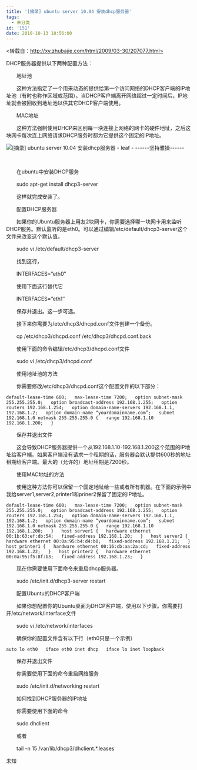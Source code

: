 ```yaml
---
title: '[摘录] ubuntu server 10.04 安装dhcp服务器'
tags:
  - 未分类
id: '151'
date: 2010-10-13 10:56:00
---
```


<转载自：http://xy.zhubajie.com/html/2009/03-30/207077.html>  
  
DHCP服务器提供以下两种配置方法：

　　地址池

　　这种方法指定了一个用来动态的提供给第一个访问网络的DHCP客户端的IP地址池（有时也称作区域或范围）。当DHCP客户端离开网络超过一定时间后，IP地址就会被回收到地址池以供其它DHCP客户端使用。

　　MAC地址

　　这种方法强制使用DHCP来区别每一块连接上网络的网卡的硬件地址，之后这块网卡每次连上网络请求DHCP服务时都为它提供这个固定的IP地址。

![[摘录] ubuntu server 10.04 安装dhcp服务器 - leaf - ------坚持雅操------](http://img.ph.126.net/oHeiM9j9UsG7QWm69cUsrQ==/3269331854495906752.png "[摘录] ubuntu server 10.04 安装dhcp服务器 - leaf - ------坚持雅操------")

 

　　在ubuntu中安装DHCP服务

　　sudo apt-get install dhcp3-server

　　这样就完成安装了。

　　配置DHCP服务器

　　如果你的Ubuntu服务器上用友2块网卡，你需要选择哪一块网卡用来监听DHCP服务。默认监听的是eth0。可以通过编辑/etc/default/dhcp3-server这个文件来改变这个默认值。

　　sudo vi /etc/default/dhcp3-server

　　找到这行，

　　INTERFACES=”eth0″

　　使用下面这行替代它

　　INTERFACES=”eth1″

　　保存并退出。这一步可选。

　　接下来你需要为/etc/dhcp3/dhcpd.conf文件创建一个备份。

　　cp /etc/dhcp3/dhcpd.conf /etc/dhcp3/dhcpd.conf.back

　　使用下面的命令编辑/etc/dhcp3/dhcpd.conf文件

　　sudo vi /etc/dhcp3/dhcpd.conf

　　使用地址池的方法

　　你需要修改/etc/dhcp3/dhcpd.conf这个配置文件的以下部分：

`default-lease-time 600;  
max-lease-time 7200;  
option subnet-mask 255.255.255.0;  
option broadcast-address 192.168.1.255;  
option routers 192.168.1.254;  
option domain-name-servers 192.168.1.1, 192.168.1.2;  
option domain-name “yourdomainname.com”;  
subnet 192.168.1.0 netmask 255.255.255.0 {  
range 192.168.1.10 192.168.1.200;  
}`

　　保存并退出文件

　　这会导致DHCP服务器提供一个从192.168.1.10-192.168.1.200这个范围的IP地址给客户端。如果客户端没有请求一个租期的话，服务器会默认提供600秒的地址租期给客户端。最大的（允许的）地址租期是7200秒。

　　使用MAC地址的方法

　　使用这种方法你可以保留一个固定地址给一些或者所有机器。在下面的示例中我给server1,server2,printer1和priner2保留了固定的IP地址。

`default-lease-time 600;  
max-lease-time 7200;  
option subnet-mask 255.255.255.0;  
option broadcast-address 192.168.1.255;  
option routers 192.168.1.254;  
option domain-name-servers 192.168.1.1, 192.168.1.2;  
option domain-name “yourdomainname.com”;  
subnet 192.168.1.0 netmask 255.255.255.0 {  
range 192.168.1.10 192.168.1.200;  
}  
host server1 {  
hardware ethernet 00:1b:63:ef:db:54;  
fixed-address 192.168.1.20;  
}  
host server2 {  
hardware ethernet 00:0a:95:b4:d4:b0;  
fixed-address 192.168.1.21;  
}  
host printer1 {  
hardware ethernet 00:16:cb:aa:2a:cd;  
fixed-address 192.168.1.22;  
}  
host printer2 {  
hardware ethernet 00:0a:95:f5:8f:b3;  
fixed-address 192.168.1.23;  
}`

　　现在你需要使用下面命令来重启dhcp服务器。

　　sudo /etc/init.d/dhcp3-server restart

　　配置Ubuntu的DHCP客户端

　　如果你想配置你的Ubuntu桌面为DHCP客户端，使用以下步骤。你需要打开/etc/network/interface文件

　　sudo vi /etc/network/interfaces

　　确保你的配置文件含有以下行（eth0只是一个示例）

`auto lo eth0  
iface eth0 inet dhcp  
iface lo inet loopback`

　　保存并退出文件

　　你需要使用下面的命令重启网络服务

　　sudo /etc/init.d/networking restart

　　如何找到DHCP服务器的IP地址

　　你需要使用下面的命令

　　sudo dhclient

　　或者

　　tail -n 15 /var/lib/dhcp3/dhclient.\*.leases

未知